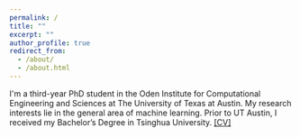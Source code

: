 ```yaml
---
permalink: /
title: ""
excerpt: ""
author_profile: true
redirect_from: 
  - /about/
  - /about.html
---
```



I'm a third-year PhD student in the Oden Institute for Computational Engineering and Sciences at The University of Texas at Austin. My research interests lie in the general area of machine learning. Prior to UT Austin, I received my Bachelor’s Degree in Tsinghua University. [[CV]](/files/Youguang_CV.pdf)




